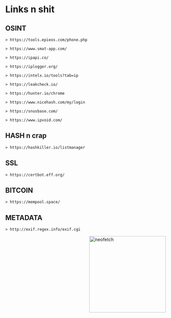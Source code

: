 # Links n shit

OSINT
------------
```
> https://tools.epieos.com/phone.php

> https://www.smat-app.com/

> https://ipapi.co/

> https://iplogger.org/

> https://intelx.io/tools?tab=ip

> https://leakcheck.io/

> https://hunter.io/chrome

> https://www.nicehash.com/my/login

> https://snusbase.com/

> https://www.ipvoid.com/
```
HASH n crap
------------
```
> https://hashkiller.io/listmanager
```

SSL 
------------
```
> https://certbot.eff.org/
```
BITCOIN
------------
```
> https://mempool.space/
```
METADATA
------------
```
> http://exif.regex.info/exif.cgi
```

<img src="https://nightmare.wtf/x/idk.gif" alt="neofetch" align="right" height="240px">
